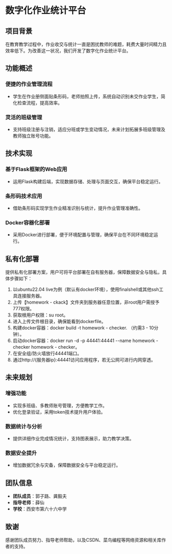# 数字化作业统计平台

## 项目背景
在教育教学过程中，作业收交与统计一直是困扰教师的难题，耗费大量时间精力且效率低下。为改善这一状况，我们开发了数字化作业统计平台。

## 功能概述
### 便捷的作业管理流程
- 学生在作业册侧面贴条形码，老师拍照上传，系统自动识别未交作业学生，简化检查流程，提高效率。
### 灵活的班级管理
- 支持班级注册与注销，适应分班或学生变动情况，未来计划拓展多班级管理及教师独立账号功能。

## 技术实现
### 基于Flask框架的Web应用
- 运用Flask构建后端，实现数据存储、处理与页面交互，确保平台稳定运行。
### 条形码技术应用
- 借助条形码实现学生作业精准识别与统计，提升作业管理准确性。
### Docker容器化部署
- 采用Docker进行部署，便于环境配置与管理，确保平台在不同环境稳定运行。

## 私有化部署
提供私有化部署方案，用户可将平台部署在自有服务器，保障数据安全与隐私，具体步骤如下：
1. 以ubuntu22.04 live为例（默认有docker环境），使用finalshell或其他ssh工具连接服务器。
2. 上传【homework - ckack】文件夹到服务器任意位置，非root用户需授予777权限。
3. 获取根用户权限：su root。
4. 进入上传文件根目录，确保能看到dockerfile。
5. 构建docker容器：docker build -t homework - checker. （约需3 - 10分钟）。
6. 启动docker容器：docker run -d -p 44441:44441 --name homework - checker homework - checker。
7. 在安全组/防火墙放行44441端口。
8. 通过http://{服务器ip}:44441访问应用程序，若无公网可进行内网穿透。

## 未来规划
### 增强功能
- 实现多班级、多教师账号管理，方便教学工作。
- 优化登录验证，采用token技术提升用户体验。
### 数据统计与分析
- 提供详细作业完成情况统计，支持图表展示，助力教学决策。
### 数据安全提升
- 增加数据冗余与灾备，保障数据安全与平台稳定运行。

## 团队信息
- **团队成员**：郭子路、龚毅夫
- **指导老师**：薛仙
- **学校**：西安市第六十六中学

## 致谢
感谢团队成员努力、指导老师帮助，以及CSDN、菜鸟编程等网络资源和相关库作者的支持。
